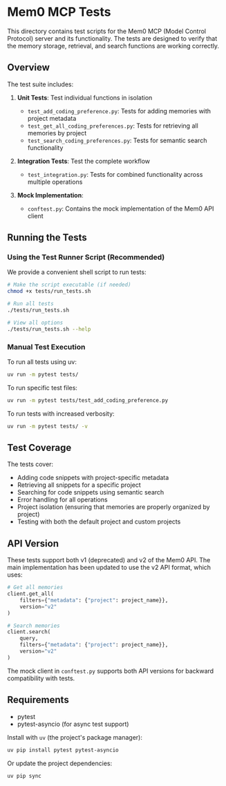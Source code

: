 # Mem0 MCP Tests

This directory contains test scripts for the Mem0 MCP (Model Control Protocol) server and its functionality. The tests are designed to verify that the memory storage, retrieval, and search functions are working correctly.

## Overview

The test suite includes:

1. **Unit Tests**: Test individual functions in isolation

   - `test_add_coding_preference.py`: Tests for adding memories with project metadata
   - `test_get_all_coding_preferences.py`: Tests for retrieving all memories by project
   - `test_search_coding_preferences.py`: Tests for semantic search functionality

2. **Integration Tests**: Test the complete workflow

   - `test_integration.py`: Tests for combined functionality across multiple operations

3. **Mock Implementation**:
   - `conftest.py`: Contains the mock implementation of the Mem0 API client

## Running the Tests

### Using the Test Runner Script (Recommended)

We provide a convenient shell script to run tests:

```bash
# Make the script executable (if needed)
chmod +x tests/run_tests.sh

# Run all tests
./tests/run_tests.sh

# View all options
./tests/run_tests.sh --help
```

### Manual Test Execution

To run all tests using uv:

```bash
uv run -m pytest tests/
```

To run specific test files:

```bash
uv run -m pytest tests/test_add_coding_preference.py
```

To run tests with increased verbosity:

```bash
uv run -m pytest tests/ -v
```

## Test Coverage

The tests cover:

- Adding code snippets with project-specific metadata
- Retrieving all snippets for a specific project
- Searching for code snippets using semantic search
- Error handling for all operations
- Project isolation (ensuring that memories are properly organized by project)
- Testing with both the default project and custom projects

## API Version

These tests support both v1 (deprecated) and v2 of the Mem0 API. The main implementation has been updated to use the v2 API format, which uses:

```python
# Get all memories
client.get_all(
    filters={"metadata": {"project": project_name}},
    version="v2"
)

# Search memories
client.search(
    query,
    filters={"metadata": {"project": project_name}},
    version="v2"
)
```

The mock client in `conftest.py` supports both API versions for backward compatibility with tests.

## Requirements

- pytest
- pytest-asyncio (for async test support)

Install with `uv` (the project's package manager):

```bash
uv pip install pytest pytest-asyncio
```

Or update the project dependencies:

```bash
uv pip sync
```
